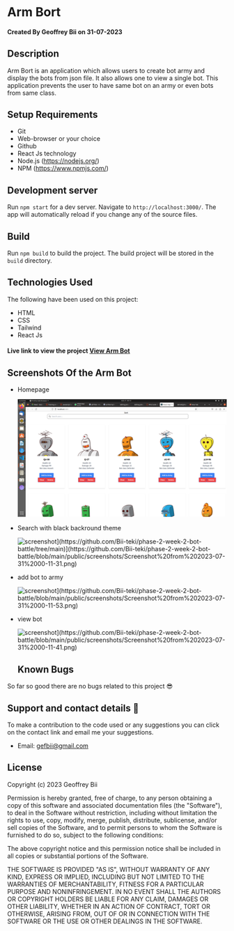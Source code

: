 # Arm Bort

#### Created By Geoffrey Bii on 31-07-2023



## Description

Arm Bort is an application which allows users to create  bot army and display the bots from json file. It also allows one to view a single bot. This application prevents the user to have same bot on an army or even bots from same class. 


## Setup Requirements

- Git
- Web-browser or your choice
- Github
- React Js technology
- Node.js (https://nodejs.org/)
- NPM (https://www.npmjs.com/)

## Development server

Run `npm start` for a dev server. Navigate to `http://localhost:3000/`. The app will automatically reload if you change any of the source files.



## Build
Run `npm build` to build the project. The build project will be stored in the `build` directory.





## Technologies Used

The following have been used on this project:

- HTML
- CSS
- Tailwind
- React Js



#### Live link to view the project <a href="/">View Arm Bot</a>



## Screenshots Of the Arm Bot

- Homepage

  <img src="https://github.com/Bii-teki/phase-2-week-2-bot-battle/blob/main/public/screenshots/Screenshot%20from%202023-07-31%2000-10-46.png" alt="screenshot" />

- Search with black backround theme

  <img src="[./screenshots/Job Details.png" alt="screenshot](https://github.com/Bii-teki/phase-2-week-2-bot-battle/tree/main)](https://github.com/Bii-teki/phase-2-week-2-bot-battle/blob/main/public/screenshots/Screenshot%20from%202023-07-31%2000-11-31.png)" />

- add bot to army

  <img src="[./screenshots/Create Job Page.png" alt="screenshot](https://github.com/Bii-teki/phase-2-week-2-bot-battle/blob/main/public/screenshots/Screenshot%20from%202023-07-31%2000-11-53.png)" />

- view bot

  <img src="[./screenshots/Jobs List.png" alt="screenshot](https://github.com/Bii-teki/phase-2-week-2-bot-battle/blob/main/public/screenshots/Screenshot%20from%202023-07-31%2000-11-41.png)" />


  ## Known Bugs

So far so good there are no bugs related to this project 😎

## Support and contact details 🙂

To make a contribution to the code used or any suggestions you can click on the contact link and email me your suggestions.

- Email: gefbii@gmail.com

## License

Copyright (c) 2023 Geoffrey Bii

Permission is hereby granted, free of charge, to any person obtaining a copy
of this software and associated documentation files (the "Software"), to deal
in the Software without restriction, including without limitation the rights
to use, copy, modify, merge, publish, distribute, sublicense, and/or sell
copies of the Software, and to permit persons to whom the Software is
furnished to do so, subject to the following conditions:

The above copyright notice and this permission notice shall be included in all
copies or substantial portions of the Software.

THE SOFTWARE IS PROVIDED "AS IS", WITHOUT WARRANTY OF ANY KIND, EXPRESS OR
IMPLIED, INCLUDING BUT NOT LIMITED TO THE WARRANTIES OF MERCHANTABILITY,
FITNESS FOR A PARTICULAR PURPOSE AND NONINFRINGEMENT. IN NO EVENT SHALL THE
AUTHORS OR COPYRIGHT HOLDERS BE LIABLE FOR ANY CLAIM, DAMAGES OR OTHER
LIABILITY, WHETHER IN AN ACTION OF CONTRACT, TORT OR OTHERWISE, ARISING FROM,
OUT OF OR IN CONNECTION WITH THE SOFTWARE OR THE USE OR OTHER DEALINGS IN THE
SOFTWARE.
